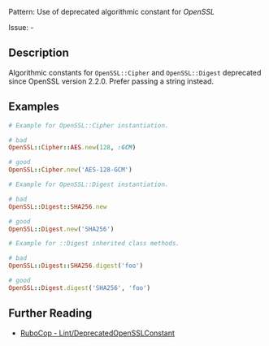 Pattern: Use of deprecated algorithmic constant for _OpenSSL_

Issue: -

## Description

Algorithmic constants for `OpenSSL::Cipher` and `OpenSSL::Digest` deprecated since OpenSSL version 2.2.0. Prefer passing a string instead.

## Examples

```ruby
# Example for OpenSSL::Cipher instantiation.

# bad
OpenSSL::Cipher::AES.new(128, :GCM)

# good
OpenSSL::Cipher.new('AES-128-GCM')
```

```ruby
# Example for OpenSSL::Digest instantiation.

# bad
OpenSSL::Digest::SHA256.new

# good
OpenSSL::Digest.new('SHA256')
```

```ruby
# Example for ::Digest inherited class methods.

# bad
OpenSSL::Digest::SHA256.digest('foo')

# good
OpenSSL::Digest.digest('SHA256', 'foo')
```


## Further Reading

* [RuboCop - Lint/DeprecatedOpenSSLConstant](https://docs.rubocop.org/rubocop/cops_lint.html#lintdeprecatedopensslconstant)
